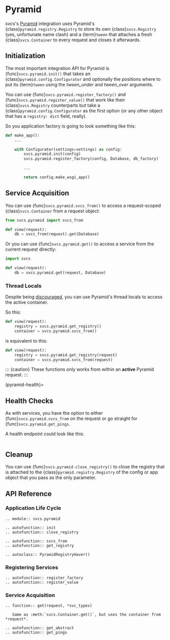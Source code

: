 # Pyramid

*svcs*'s [Pyramid](https://trypyramid.com) integration uses Pyramid's {class}`pyramid.registry.Registry` to store its own {class}`svcs.Registry` (yes, unfortunate name clash) and a {term}`tween` that attaches a fresh {class}`svcs.Container` to every request and closes it afterwards.


## Initialization

The most important integration API for Pyramid is {func}`svcs.pyramid.init()` that takes an {class}`pyramid.config.Configurator` and optionally the positions where to put its {term}`tween` using the *tween_under* and *tween_over* arguments.

You can use {func}`svcs.pyramid.register_factory()` and {func}`svcs.pyramid.register_value()` that work like their {class}`svcs.Registry` counterparts but take a {class}`pyramid.config.Configurator` as the first option (or any other object that has a `registry: dict` field, really).

So you application factory is going to look something like this:

```python
def make_app():
    ...

    with Configurator(settings=settings) as config:
        svcs.pyramid.init(config)
        svcs.pyramid.register_factory(config, Database, db_factory)

        ...

        return config.make_wsgi_app()
```


## Service Acquisition

You can use {func}`svcs.pyramid.svcs_from()` to access a request-scoped {class}`svcs.Container` from a request object:

```python
from svcs.pyramid import svcs_from

def view(request):
    db = svcs_from(request).get(Database)
```

Or you can use {func}`svcs.pyramid.get()` to access a service from the current request directly:

```python
import svcs

def view(request):
    db = svcs.pyramid.get(request, Database)
```


### Thread Locals

Despite being [discouraged](<inv:#narr/threadlocals>), you can use Pyramid's thread locals to access the active container.

So this:

```python
def view(request):
    registry = svcs.pyramid.get_registry()
    container = svcs.pyramid.svcs_from()
```

is equivalent to this:

```python
def view(request):
    registry = svcs.pyramid.get_registry(request)
    container = svcs.pyramid.svcs_from(request)
```

::: {caution}
These functions only works from within an **active** Pyramid request.
:::


(pyramid-health)=

## Health Checks

As with services, you have the option to either {func}`svcs.pyramid.svcs_from` on the request or go straight for {func}`svcs.pyramid.get_pings`.

A health endpoint could look like this:

```{literalinclude} ../examples/pyramid/health_check.py
```


## Cleanup

You can use {func}`svcs.pyramid.close_registry()` to close the registry that is attached to the {class}`pyramid.registry.Registry` of the config or app object that you pass as the only parameter.


## API Reference

### Application Life Cycle

```{eval-rst}
.. module:: svcs.pyramid

.. autofunction:: init
.. autofunction:: close_registry

.. autofunction:: svcs_from
.. autofunction:: get_registry

.. autoclass:: PyramidRegistryHaver()
```


### Registering Services

```{eval-rst}
.. autofunction:: register_factory
.. autofunction:: register_value
```


### Service Acquisition

```{eval-rst}
.. function:: get(request, *svc_types)

   Same as :meth:`svcs.Container.get()`, but uses the container from *request*.

.. autofunction:: get_abstract
.. autofunction:: get_pings
```
